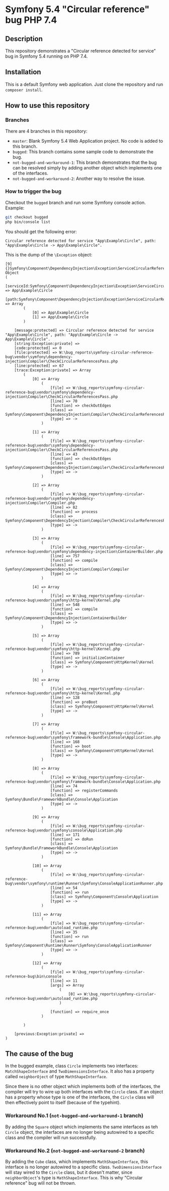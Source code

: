 # Symfony 5.4 "Circular reference" bug PHP 7.4

## Description

This repository demonstrates a "Circular reference detected for service" bug in Symfony 5.4 running on PHP 7.4.

## Installation

This is a default Symfony web application. Just clone the repository and run `composer install`.

## How to use this repository

### Branches

There are 4 branches in this repository:

- `master`: Blank Symfony 5.4 Web Application project. No code is added to this branch.
- `bugged`: This branch contains some sample code to demonstrate the bug.
- `not-bugged-and-workaround-1`: This branch demonstrates that the bug can be resolved simply by adding another object
which implements one of the interfaces.
- `not-bugged-and-workaround-2`: Another way to resolve the issue.

### How to trigger the bug

Checkout the `bugged` branch and run some Symfony console action. Example:

```bash
git checkout bugged
php bin/console list
```

You should get the following error:

```
Circular reference detected for service "App\Example\Circle", path: "App\Example\Circle -> App\Example\Circle". 
```

This is the dump of the `\Exception` object:

```
[9]{}Symfony\Component\DependencyInjection\Exception\ServiceCircularReferenceException Object
(
    [serviceId:Symfony\Component\DependencyInjection\Exception\ServiceCircularReferenceException:private] => App\Example\Circle
    [path:Symfony\Component\DependencyInjection\Exception\ServiceCircularReferenceException:private] => Array
        (
            [0] => App\Example\Circle
            [1] => App\Example\Circle
        )

    [message:protected] => Circular reference detected for service "App\Example\Circle", path: "App\Example\Circle -> App\Example\Circle".
    [string:Exception:private] => 
    [code:protected] => 0
    [file:protected] => W:\bug_reports\symfony-circular-reference-bug\vendor\symfony\dependency-injection\Compiler\CheckCircularReferencesPass.php
    [line:protected] => 67
    [trace:Exception:private] => Array
        (
            [0] => Array
                (
                    [file] => W:\bug_reports\symfony-circular-reference-bug\vendor\symfony\dependency-injection\Compiler\CheckCircularReferencesPass.php
                    [line] => 70
                    [function] => checkOutEdges
                    [class] => Symfony\Component\DependencyInjection\Compiler\CheckCircularReferencesPass
                    [type] => ->
                )

            [1] => Array
                (
                    [file] => W:\bug_reports\symfony-circular-reference-bug\vendor\symfony\dependency-injection\Compiler\CheckCircularReferencesPass.php
                    [line] => 43
                    [function] => checkOutEdges
                    [class] => Symfony\Component\DependencyInjection\Compiler\CheckCircularReferencesPass
                    [type] => ->
                )

            [2] => Array
                (
                    [file] => W:\bug_reports\symfony-circular-reference-bug\vendor\symfony\dependency-injection\Compiler\Compiler.php
                    [line] => 82
                    [function] => process
                    [class] => Symfony\Component\DependencyInjection\Compiler\CheckCircularReferencesPass
                    [type] => ->
                )

            [3] => Array
                (
                    [file] => W:\bug_reports\symfony-circular-reference-bug\vendor\symfony\dependency-injection\ContainerBuilder.php
                    [line] => 757
                    [function] => compile
                    [class] => Symfony\Component\DependencyInjection\Compiler\Compiler
                    [type] => ->
                )

            [4] => Array
                (
                    [file] => W:\bug_reports\symfony-circular-reference-bug\vendor\symfony\http-kernel\Kernel.php
                    [line] => 548
                    [function] => compile
                    [class] => Symfony\Component\DependencyInjection\ContainerBuilder
                    [type] => ->
                )

            [5] => Array
                (
                    [file] => W:\bug_reports\symfony-circular-reference-bug\vendor\symfony\http-kernel\Kernel.php
                    [line] => 789
                    [function] => initializeContainer
                    [class] => Symfony\Component\HttpKernel\Kernel
                    [type] => ->
                )

            [6] => Array
                (
                    [file] => W:\bug_reports\symfony-circular-reference-bug\vendor\symfony\http-kernel\Kernel.php
                    [line] => 128
                    [function] => preBoot
                    [class] => Symfony\Component\HttpKernel\Kernel
                    [type] => ->
                )

            [7] => Array
                (
                    [file] => W:\bug_reports\symfony-circular-reference-bug\vendor\symfony\framework-bundle\Console\Application.php
                    [line] => 168
                    [function] => boot
                    [class] => Symfony\Component\HttpKernel\Kernel
                    [type] => ->
                )

            [8] => Array
                (
                    [file] => W:\bug_reports\symfony-circular-reference-bug\vendor\symfony\framework-bundle\Console\Application.php
                    [line] => 74
                    [function] => registerCommands
                    [class] => Symfony\Bundle\FrameworkBundle\Console\Application
                    [type] => ->
                )

            [9] => Array
                (
                    [file] => W:\bug_reports\symfony-circular-reference-bug\vendor\symfony\console\Application.php
                    [line] => 171
                    [function] => doRun
                    [class] => Symfony\Bundle\FrameworkBundle\Console\Application
                    [type] => ->
                )

            [10] => Array
                (
                    [file] => W:\bug_reports\symfony-circular-reference-bug\vendor\symfony\runtime\Runner\Symfony\ConsoleApplicationRunner.php
                    [line] => 54
                    [function] => run
                    [class] => Symfony\Component\Console\Application
                    [type] => ->
                )

            [11] => Array
                (
                    [file] => W:\bug_reports\symfony-circular-reference-bug\vendor\autoload_runtime.php
                    [line] => 35
                    [function] => run
                    [class] => Symfony\Component\Runtime\Runner\Symfony\ConsoleApplicationRunner
                    [type] => ->
                )

            [12] => Array
                (
                    [file] => W:\bug_reports\symfony-circular-reference-bug\bin\console
                    [line] => 11
                    [args] => Array
                        (
                            [0] => W:\bug_reports\symfony-circular-reference-bug\vendor\autoload_runtime.php
                        )

                    [function] => require_once
                )

        )

    [previous:Exception:private] => 
)
```

## The cause of the bug

In the bugged example, class `Circle` implements two interfaces: `MatchShapeInterface` and `TwoDimensionsInterface`. It
also has a property called `neighborOject` of type `MathShapeInterface`.

Since there is no other object which implements both of the interfaces, the compiler will try to wire up both interfaces 
with the `Circle` class. If an object has a property whose type is one of the interfaces, the `Circle` class will then
effectively point to itself (because of the typehint).

### Workaround No.1 (`not-bugged-and-workaround-1` branch)

By adding the `Square` object which implements the same interfaces as teh `Circle` object, the interfaces are no longer
being autowired to a specific class and the compiler will run successfully.

### Workaround No.2 (`not-bugged-and-workaround-2` branch)

By adding the `Cube` class, which implements `MathShapeInterface`, this interface is no longer autowired to a 
specific class. `TwoDimensionsInterface` will stay wired to the `Circle` class, but it doesn't matter, since 
`neighborObject`'s type is `MathShapeInterface`. This is why "Circular reference" bug will not be thrown.
